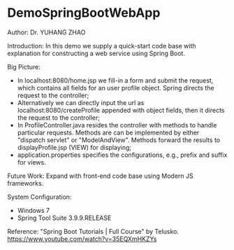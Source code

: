 # DemoSpringBootWebApp

Author: Dr. YUHANG ZHAO

Introduction: 
In this demo we supply a quick-start code base with explanation for constructing a web service using Spring Boot.

Big Picture:
- In localhost:8080/home.jsp we fill-in a form and submit the request, 
  which contains all fields for an user profile object. 
  Spring directs the request to the controller;
- Alternatively we can directly input the url as localhost:8080/createProfile appended with object fields, 
  then it directs the request to the controller;
- In ProfileController.java resides the controller with methods to handle particular requests.
  Methods are can be implemented by either "dispatch servlet" or "ModelAndView".
  Methods forward the results to displayProfile.jsp (VIEW) for displaying;
- application.properties specifies the configurations, e.g., prefix and suffix for views.

Future Work: Expand with front-end code base using Modern JS frameworks.

System Configuration:
- Windows 7
- Spring Tool Suite 3.9.9.RELEASE

Reference: "Spring Boot Tutorials | Full Course" by Telusko. https://www.youtube.com/watch?v=35EQXmHKZYs
